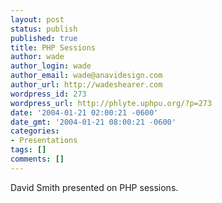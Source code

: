 ```yaml
---
layout: post
status: publish
published: true
title: PHP Sessions
author: wade
author_login: wade
author_email: wade@anavidesign.com
author_url: http://wadeshearer.com
wordpress_id: 273
wordpress_url: http://phlyte.uphpu.org/?p=273
date: '2004-01-21 02:00:21 -0600'
date_gmt: '2004-01-21 08:00:21 -0600'
categories:
- Presentations
tags: []
comments: []
---
```

<p>David Smith presented on PHP sessions.</p>
